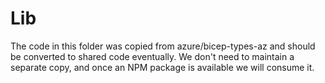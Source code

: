 # Lib

The code in this folder was copied from azure/bicep-types-az and should be converted to shared code eventually. We don't need to maintain a separate copy, and once an NPM package is available we will consume it.